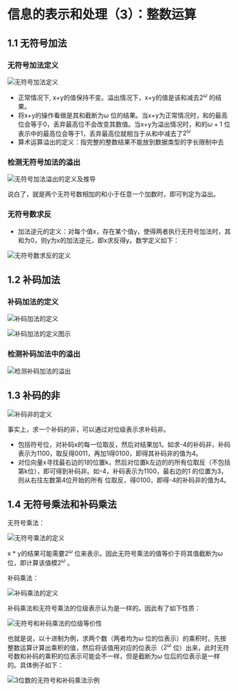 # 信息的表示和处理（3）：整数运算

## 1.1 无符号加法

### 无符号加法定义

![无符号加法定义](https://ws2.sinaimg.cn/large/006tNc79gy1fzp2b4z3cvj30n203gjsw.jpg)

- 正常情况下, x+y的值保持不变。溢出情况下，x+y的值是该和减去$2^\omega$ 的结果。
- 将x+y的操作看做是其和截断为$\omega$ 位的结果。当x+y为正常情况时，和的最高位会等于0，丢弃最高位不会改变其数值。当x+y为溢出情况时，和的$\omega + 1$ 位表示中的最高位会等于1，丢弃最高位就相当于从和中减去了$2^\omega$ 
- 算术运算溢出的定义：指完整的整数结果不能放到数据类型的字长限制中去

### 检测无符号加法的溢出

![无符号加法溢出的定义及推导](https://ws1.sinaimg.cn/large/006tNc79gy1fzp2lj4oibj30nu07iq8w.jpg)

说白了，就是两个无符号数相加的和小于任意一个加数时，即可判定为溢出。

### 无符号数求反

- 加法逆元的定义：对每个值x，存在某个值y，使得两者执行无符号加法时，其和为0，则y为x的加法逆元，即x求反得y。数学定义如下：

![无符号数求反的定义](https://ws3.sinaimg.cn/large/006tNc79gy1fzp2pvsf0tj30nq07gaex.jpg)

## 1.2 补码加法

### 补码加法的定义

![补码加法的定义](https://ws1.sinaimg.cn/large/006tNc79gy1fzp5oyx929j30n204egnt.jpg)

![补码加法的定义图示](https://ws4.sinaimg.cn/large/006tNc79gy1fzp5plo22rj30b20c6wic.jpg)

### 检测补码加法中的溢出

![检测补码加法的溢出](https://ws1.sinaimg.cn/large/006tNc79gy1fzp5r9me8kj30o402qgne.jpg)

## 1.3 补码的非

![补码非的定义](https://ws3.sinaimg.cn/large/006tNc79gy1fzp72sx0wfj30o8088wkl.jpg)

事实上，求一个补码的非，可以通过对位级表示求补码非。

- 包括符号位，对补码x的每一位取反，然后对结果加1。如求-4的补码非，补码表示为1100，取反得0011，再加1得0100，即得其补码非的值为4。
- 对位向量x寻找最右边的1的位置k，然后对位置k左边的的所有位取反（不包括第k位），即可得到补码非。如-4，补码表示为1100，最右边的1 的位置为3，则从右往左数第4位开始的所有 位取反，得0100，即得-4的补码非的值为4。

## 1.4 无符号乘法和补码乘法

无符号乘法：

![无符号乘法的定义](https://ws2.sinaimg.cn/large/006tNc79gy1fzp7e3gkkhj30ms02yaaz.jpg)

x * y的结果可能需要$2^\omega$ 位来表示。因此无符号乘法的值等价于将其值截断为$\omega$ 位，即计算该值模$2^\omega$ 。

补码乘法：

![补码乘法的定义](https://ws3.sinaimg.cn/large/006tNc79gy1fzp7jholnsj30na02kdgs.jpg)

补码乘法和无符号乘法的位级表示认为是一样的。因此有了如下性质：

![无符号和补码乘法的位级等价性](https://ws1.sinaimg.cn/large/006tNc79gy1fzp7kpvqc5j30p004ewhb.jpg)

也就是说，以十进制为例，求两个数（两者均为$\omega$ 位的位表示）的乘积时，先按整数运算计算出乘积的值，然后将该值用对应的位表示（$2^\omega$ 位）出来，此时无符号数和补码的乘积的位表示可能会不一样，但是截断为$\omega$ 位后的位表示是一样的。具体例子如下：

![3位数的无符号和补码乘法示例](https://ws1.sinaimg.cn/large/006tNc79gy1fzp7t4zw87j30o007k7a8.jpg)

